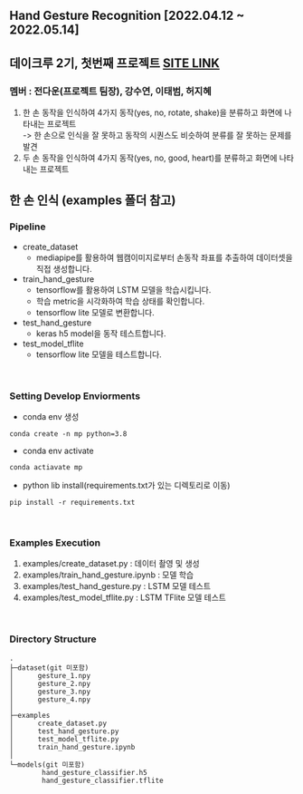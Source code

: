## Hand Gesture Recognition [2022.04.12 ~ 2022.05.14]
## 데이크루 2기, 첫번째 프로젝트 [SITE LINK](https://dacon.io/codeshare/4956?page=1&dtype=recent)
### 멤버 : 전다운(프로젝트 팀장), 강수연, 이태범, 허지혜

1. 한 손 동작을 인식하여 4가지 동작(yes, no, rotate, shake)을 분류하고 화면에 나타내는 프로젝트<br>
-> 한 손으로 인식을 잘 못하고 동작의 시퀀스도 비슷하여 분류를 잘 못하는 문제를 발견<br>
2. 두 손 동작을 인식하여 4가지 동작(yes, no, good, heart)를 분류하고 화면에 나타내는 프로젝트<br>


## 한 손 인식 (examples 폴더 참고)
### Pipeline
- create_dataset
    - mediapipe를 활용하여 웹캠이미지로부터 손동작 좌표를 추출하여 데이터셋을 직접 생성합니다.
- train_hand_gesture
    - tensorflow를 활용하여 LSTM 모델을 학습시킵니다.
    - 학습 metric을 시각화하여 학습 상태를 확인합니다.
    - tensorflow lite 모델로 변환합니다.
- test_hand_gesture
    - keras h5 model을 동작 테스트합니다.
- test_model_tflite
    - tensorflow lite 모델을 테스트합니다.

</br>

### Setting Develop Enviorments
- conda env 생성
```
conda create -n mp python=3.8
```
- conda env activate
```
conda actiavate mp
```
- python lib install(requirements.txt가 있는 디렉토리로 이동)
```
pip install -r requirements.txt
```

</br>

### Examples Execution
1. examples/create_dataset.py : 데이터 촬영 및 생성
2. examples/train_hand_gesture.ipynb : 모델 학습
2. examples/test_hand_gesture.py : LSTM 모델 테스트
2. examples/test_model_tflite.py : LSTM TFlite 모델 테스트
 
</br>

### Directory Structure
```
.
├─dataset(git 미포함)
│      gesture_1.npy
│      gesture_2.npy
│      gesture_3.npy
│      gesture_4.npy
│
├─examples
│      create_dataset.py
│      test_hand_gesture.py
│      test_model_tflite.py
│      train_hand_gesture.ipynb
│
└─models(git 미포함)
        hand_gesture_classifier.h5
        hand_gesture_classifier.tflite
```
